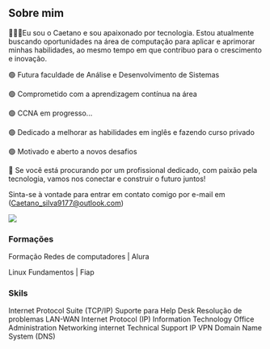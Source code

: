## Sobre mim

👨🏽‍💻Eu sou o Caetano e sou apaixonado por tecnologia. Estou atualmente buscando oportunidades na área de computação para aplicar e aprimorar minhas habilidades, ao mesmo tempo em que contribuo para o crescimento e inovação.

🟢 Futura faculdade de Análise e Desenvolvimento de Sistemas 

🟢 Comprometido com a aprendizagem contínua na área

🟢 CCNA em progresso...

🟢 Dedicado a melhorar as habilidades em inglês e fazendo curso privado

🟢 Motivado e aberto a novos desafios

🎯 Se você está procurando por um profissional dedicado, com paixão pela tecnologia, vamos nos conectar e construir o futuro juntos! 

Sinta-se à vontade para entrar em contato comigo por e-mail em (Caetano_silva9177@outlook.com)


<a href="https://www.linkedin.com/in/caetano-silva-997b89249/" target="_blank"><img src="https://img.shields.io/badge/-LinkedIn-%230077B5?style=for-the-badge&logo=linkedin&logoColor=white"></a> 



### Formações 


 Formação Redes de computadores | Alura 

Linux Fundamentos | Fiap


### Skils 


Internet Protocol Suite (TCP/IP)
Suporte para Help Desk 
Resolução de problemas 
LAN-WAN
Internet Protocol (IP)
Information Technology
Office Administration
Networking
internet
Technical Support
IP VPN
Domain Name System (DNS)

